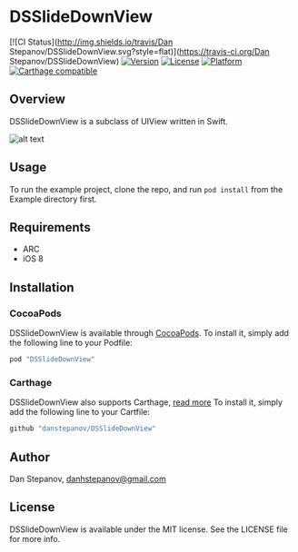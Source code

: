 # DSSlideDownView

[![CI Status](http://img.shields.io/travis/Dan Stepanov/DSSlideDownView.svg?style=flat)](https://travis-ci.org/Dan Stepanov/DSSlideDownView)
[![Version](https://img.shields.io/cocoapods/v/DSSlideDownView.svg?style=flat)](http://cocoapods.org/pods/DSSlideDownView)
[![License](https://img.shields.io/cocoapods/l/DSSlideDownView.svg?style=flat)](http://cocoapods.org/pods/DSSlideDownView)
[![Platform](https://img.shields.io/cocoapods/p/DSSlideDownView.svg?style=flat)](http://cocoapods.org/pods/DSSlideDownView)
[![Carthage compatible](https://img.shields.io/badge/Carthage-compatible-4BC51D.svg?style=flat)](https://github.com/Carthage/Carthage)

## Overview
DSSlideDownView is a subclass of UIView written in Swift.

![alt text](http://i.imgur.com/PVKUPCe.gif "Demo")

## Usage

To run the example project, clone the repo, and run `pod install` from the Example directory first.

## Requirements

* ARC
* iOS 8

## Installation

### CocoaPods

DSSlideDownView is available through [CocoaPods](http://cocoapods.org). To install
it, simply add the following line to your Podfile:

```ruby
pod "DSSlideDownView"
```

### Carthage

DSSlideDownView also supports Carthage, [read more](http://github.com/carthage/carthage) To install it, simply add the following line to your Cartfile:

```ruby
github "danstepanov/DSSlideDownView"
```

## Author

Dan Stepanov, danhstepanov@gmail.com

## License

DSSlideDownView is available under the MIT license. See the LICENSE file for more info.
